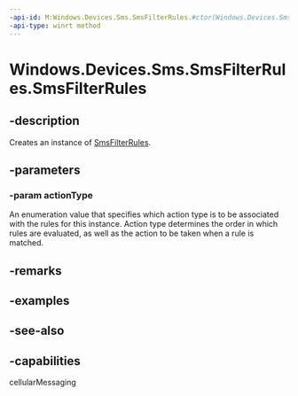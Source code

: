----api-id: M:Windows.Devices.Sms.SmsFilterRules.#ctor(Windows.Devices.Sms.SmsFilterActionType)
-api-type: winrt method
---<!-- Method syntaxpublic SmsFilterRules(Windows.Devices.Sms.SmsFilterActionType actionType)--># Windows.Devices.Sms.SmsFilterRules.SmsFilterRules## -descriptionCreates an instance of [SmsFilterRules](smsfilterrules.md).## -parameters### -param actionTypeAn enumeration value that specifies which action type is to be associated with the rules for this instance. Action type determines the order in which rules are evaluated, as well as the action to be taken when a rule is matched.## -remarks## -examples## -see-also## -capabilitiescellularMessaging